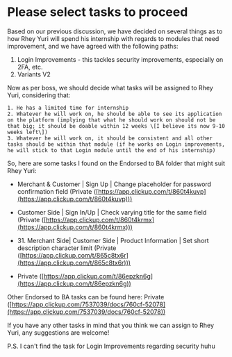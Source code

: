 # Please select tasks to proceed

Based on our previous discussion, we have decided on several things as to how Rhey Yuri will spend his internship with regards to modules that need improvement, and we have agreed with the following paths:

  

1. Login Improvements - this tackles security improvements, especially on 2FA, etc.
2. Variants V2

  

Now as per boss, we should decide what tasks will be assigned to Rhey Yuri, considering that:

    1. He has a limited time for internship
    2. Whatever he will work on, he should be able to see its application on the platform (implying that what he should work on should not be that big; it should be doable within 12 weeks \[I believe its now 9-10 weeks left\])
    3. Whatever he will work on, it should be consistent and all other tasks should be within that module (if he works on Login improvements, he will stick to that Login module until the end of his internship)

  

So, here are some tasks I found on the Endorsed to BA folder that might suit Rhey Yuri:

* Merchant & Customer | Sign Up | Change placeholder for password confirmation field (Private ([https://app.clickup.com/t/860t4kuvp](https://app.clickup.com/t/860t4kuvp)))

* Customer Side | Sign In/Up | Check varying title for the same field (Private ([https://app.clickup.com/t/860t4krmx](https://app.clickup.com/t/860t4krmx)))

* 31\. Merchant Side| Customer Side | Product Information | Set short description character limit (Private ([https://app.clickup.com/t/865c8tx6r](https://app.clickup.com/t/865c8tx6r)))

* Private ([https://app.clickup.com/t/86epzkn6g](https://app.clickup.com/t/86epzkn6g))

  

Other Endorsed to BA tasks can be found here: Private ([https://app.clickup.com/7537039/docs/760cf-52078](https://app.clickup.com/7537039/docs/760cf-52078))

  

If you have any other tasks in mind that you think we can assign to Rhey Yuri, any suggestions are welcome!

  

P.S. I can't find the task for Login Improvements regarding security huhu
